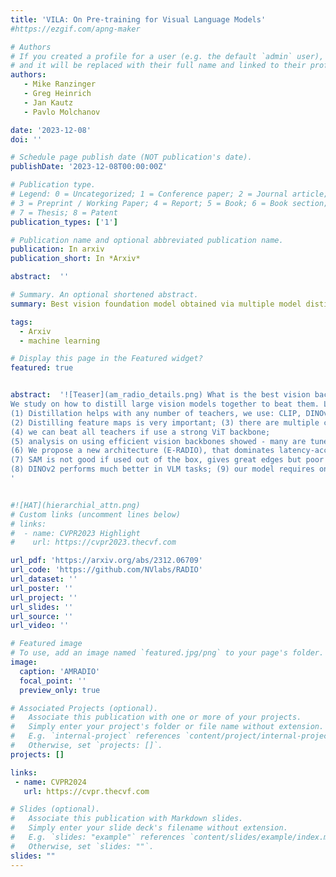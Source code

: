 ```yaml
---
title: 'VILA: On Pre-training for Visual Language Models'
#https://ezgif.com/apng-maker 

# Authors
# If you created a profile for a user (e.g. the default `admin` user), write the username (folder name) here
# and it will be replaced with their full name and linked to their profile.
authors:
   - Mike Ranzinger 
   - Greg Heinrich
   - Jan Kautz
   - Pavlo Molchanov

date: '2023-12-08'
doi: ''

# Schedule page publish date (NOT publication's date).
publishDate: '2023-12-08T00:00:00Z'

# Publication type.
# Legend: 0 = Uncategorized; 1 = Conference paper; 2 = Journal article;
# 3 = Preprint / Working Paper; 4 = Report; 5 = Book; 6 = Book section;
# 7 = Thesis; 8 = Patent
publication_types: ['1']

# Publication name and optional abbreviated publication name.
publication: In arxiv
publication_short: In *Arxiv*

abstract:  ''

# Summary. An optional shortened abstract.
summary: Best vision foundation model obtained via multiple model distillation like CLIP, DINOv2, SAM.

tags: 
  - Arxiv
  - machine learning

# Display this page in the Featured widget?
featured: true


abstract:  '![Teaser](am_radio_details.png) What is the best vision backbone for VLM?  We saw that various backbones perform differently at specific tasks. You should use them all!
We study on how to distill large vision models together to beat them. Large improvements in LLaVa-1.5. Main findings:  
(1) Distillation helps with any number of teachers, we use: CLIP, DINOv2, SAM; 
(2) Distilling feature maps is very important; (3) there are multiple challenges in image resolution, different batch-size and parallelization with multiple teachers.
(4) we can beat all teachers if use a strong ViT backbone; 
(5) analysis on using efficient vision backbones showed - many are tuned too much for ImageNet and dont scale to infinite data; 
(6) We propose a new architecture (E-RADIO), that dominates latency-acc and is 10x faster.
(7) SAM is not good if used out of the box, gives great edges but poor description of objects; 
(8) DINOv2 performs much better in VLM tasks; (9) our model requires only 2-5\% of data with no labels comp to CLIP. 
'


#![HAT](hierarchial_attn.png)
# Custom links (uncomment lines below)
# links:
#  - name: CVPR2023 Highlight
#    url: https://cvpr2023.thecvf.com

url_pdf: 'https://arxiv.org/abs/2312.06709'
url_code: 'https://github.com/NVlabs/RADIO'
url_dataset: ''
url_poster: ''
url_project: ''
url_slides: ''
url_source: ''
url_video: ''

# Featured image
# To use, add an image named `featured.jpg/png` to your page's folder.
image:
  caption: 'AMRADIO'
  focal_point: ''
  preview_only: true

# Associated Projects (optional).
#   Associate this publication with one or more of your projects.
#   Simply enter your project's folder or file name without extension.
#   E.g. `internal-project` references `content/project/internal-project/index.md`.
#   Otherwise, set `projects: []`.
projects: []

links:
 - name: CVPR2024
   url: https://cvpr.thecvf.com

# Slides (optional).
#   Associate this publication with Markdown slides.
#   Simply enter your slide deck's filename without extension.
#   E.g. `slides: "example"` references `content/slides/example/index.md`.
#   Otherwise, set `slides: ""`.
slides: ""
---
```


